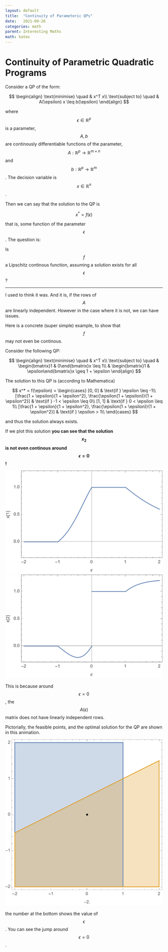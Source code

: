 ```yaml
---
layout: default
title:  "Continuity of Parameteric QPs"
date:   2021-09-26
categories: math
parent: Interesting Maths
math: katex
---
```


# Continuity of Parametric Quadratic Programs

Consider a QP of the form:

$$
\begin{align}
\text{minimise} \quad & x^T x\\
\text{subject to} \quad & A(\epsilon) x \leq b(\epsilon)
\end{align}
$$

where $$\epsilon \in \mathbb{R}^p$$ is a parameter, $$A, b$$ are continously differentiable functions of the parameter, $$A : \mathbb{R}^p \to \mathbb{R}^{m \times n}$$ and $$b : \mathbb{R}^p \to \mathbb{R}^{m}$$. The decision variable is $$x \in \mathbb{R}^n$$. 

Then we can say that the solution to the QP is 

$$
x^* = f(\epsilon)
$$

that is, some function of the parameter $$\epsilon$$. The question is: 

Is $$f$$ a Lipschitz continous function, assuming a solution exists for all $$\epsilon$$?

--------------------------------------

I used to think it was. And it is, if the rows of $$A$$ are linearly independent. However in the case where it is not, we can have issues. 

Here is a concrete (super simple) example, to show that $$f$$ may not even be continous. 

Consider the following QP:

$$
\begin{align}
\text{minimise} \quad & x^T x\\
\text{subject to} \quad & \begin{bmatrix}1 &  0\end{bmatrix}x  \leq 1\\
& \begin{bmatrix}1 &  \epsilon\end{bmatrix}x  \geq 1 + \epsilon
\end{align}
$$

The solution to this QP is (according to Mathematica)

$$
x^* = f(\epsilon) = \begin{cases}
[0, 0] & \text{if } \epsilon \leq -1\\
[\frac{1 + \epsilon}{1 + \epsilon^2}, \frac{\epsilon(1 + \epsilon)}{1 + \epsilon^2}] & \text{if } -1 < \epsilon \leq 0\\
[1, 1] & \text{if } 0 < \epsilon \leq 1\\
[\frac{1 + \epsilon}{1 + \epsilon^2}, \frac{\epsilon(1 + \epsilon)}{1 + \epsilon^2}] & \text{if } \epsilon > 1\\
\end{cases}
$$

and thus the solution always exists.

If we plot this solution **you can see that the solution $$x_2$$ is not even continous around $$\epsilon=0$$!**

![](../assets/images/parametric_qp/sol_x_1.png)
![](../assets/images/parametric_qp/sol_x_2.png)



This is because around $$\epsilon=0$$, the $$A(\epsilon)$$ matrix does not have linearly independent rows. 

Pictorially, the feasible points, and the optimal solution for the QP are shown in this animation.

![](../assets/images/parametric_qp/cons.gif)

the number at the bottom shows the value of $$\epsilon$$. You can see the jump around $$\epsilon=0$$.

